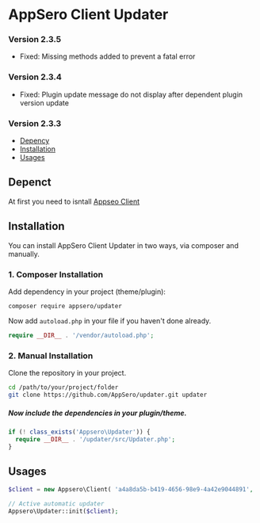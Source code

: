 # AppSero Client Updater

### Version 2.3.5
- Fixed: Missing methods added to prevent a fatal error

### Version 2.3.4
- Fixed: Plugin update message do not display after dependent plugin version update

### Version 2.3.3
- [Depency](#depency)
- [Installation](#installation)
- [Usages](#usages)

## Depenct

At first you need to isntall [Appseo Client](https://github.com/Appsero/client/blob/develop/readme.md)


## Installation

You can install AppSero Client Updater in two ways, via composer and manually.

### 1. Composer Installation

Add dependency in your project (theme/plugin):

```
composer require appsero/updater
```

Now add `autoload.php` in your file if you haven't done already.

```php
require __DIR__ . '/vendor/autoload.php';
```


### 2. Manual Installation

Clone the repository in your project.

```bash
cd /path/to/your/project/folder
git clone https://github.com/AppSero/updater.git updater
```

##### Now include the dependencies in your plugin/theme.

```php
if (! class_exists('Appsero\Updater')) {
  require __DIR__ . '/updater/src/Updater.php';
}
```

## Usages

```php
$client = new Appsero\Client( 'a4a8da5b-b419-4656-98e9-4a42e9044891', 'Akismet', __FILE__ );

// Active automatic updater
Appsero\Updater::init($client);
```
